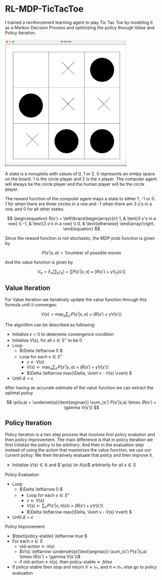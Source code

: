 # RL-MDP-TicTacToe

I trained a reinforcement learning agent to play Tic Tac Toe by modeling it as a Markov Decision Process and optimizing the policy through Value and Policy Iteration. 


<img src='/assets/example.png' width=400>

A state is a nonuplets with values of 0, 1 or 2. 0 represents an emtpy space on the board. 1 is the circle player and 2 is the x player. The computer agent will always be the circle player and the human player will be the circle player. 

The reward function of the computer agent maps a state to either 1, -1 or 0. 1 for when there are three circles in a row and -1 when there are 3 x's in a row, and 0 for all other states. 

$$
 \begin{equation}
 R(s') =
   \left\lbrace\begin{array}{lr}
       1, & \text{3 x's in a row} \\
       -1, & \text{3 o's in a row} \\
       0, & \text{otherwise}
    \end{array}\right.
 \end{equation}
$$

Since the reward function is not stochastic, the MDP prob function is given by 

$$
P(s'|s,a) = 1/ \text{number of possible moves}
$$

And the value function is given by 

$$
V_\pi = E_\pi [\sum_k r_k] = \sum P(s'|s,a) \times [R(s') + \gamma V_\pi(s')]
$$

## Value Iteration
For Value Iteration we iteratively update the value function through this formula until it converges:

$$
V(s) = \max_a \sum_{s'} P(s'|s,a) \times (R(s') + \gamma V(s'))
$$

The algorithm can be described as following: 

* Initialize $\epsilon > 0$  to determine convergence condition
* Initialize $V(s)$, for all $s \in S^+$ to be 0
* Loop
    * $\Delta \leftarrow 0 $
    * Loop for each $s \in S^+$
      * $v \leftarrow V(s)$
      * $V(s) \leftarrow \max_a \sum_{s'} P(s'|s,a) \times (R(s') + \gamma V(s'))$
      * $\Delta \leftarrow max(\Delta, \lvert v - V(s) \rvert) $
* Until $\Delta < \epsilon$

After having an accurate estimate of the value function we can extract the optimal policy

$$
\pi(s,a) = \underset{a}{\text{argmax}} \sum_{s'} P(s'|s,a) \times (R(s') + \gamma V(s'))
$$


## Policy Iteration

Policy iteration is a two step process that involves first policy evalution and then policy improvement. The main difference is that in policy iteration we first initalize the policy to be arbitrary. And then in the evaluation step instead of using the action that maximizes the value function, we use our current policy. We then iteratively evaluate that policy and then improve it. 

* Initialize $V(s) \in \mathbb{R}$ and $ \pi(s) \in A(s)$ arbitrarily for all $s \in S$
  
Policy Evaluation

* Loop
     * $\Delta \leftarrow 0 $
     * * Loop for each $s \in S^+$
       * $v \leftarrow V(s)$
       * $V(s) \leftarrow \sum_{s'} P(s'|s,\pi(s)) \times (R(s') + \gamma V(s'))$
       * $\Delta \leftarrow max(\Delta, \lvert v - V(s) \rvert) $
* Until $\Delta < \epsilon$

Policy Improvement

* $\text{policy-stable} \leftarrow true $
* For each $s \in S$
    * $\text{old-action} \leftarrow \pi(s)$
    * $V(s) \leftarrow \underset{a}{\text{argmax}} \sum_{s'} P(s'|s,a) \times (R(s') + \gamma V(s'))$
    * if $\text{old-action} \neq \pi(s)$, then $\text{policy-stable} \leftarrow false$
* If policy-stable then stop and return $V \approx v_*$, and $\pi \approx \pi_*$; else go to policy evaluation


